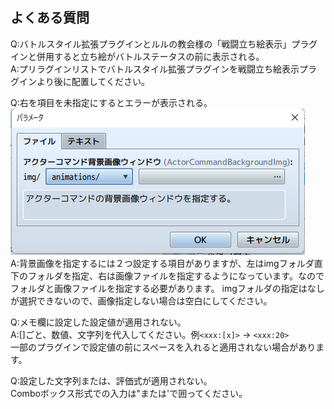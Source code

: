 ## よくある質問
Q:バトルスタイル拡張プラグインとルルの教会様の「戦闘立ち絵表示」プラグインと併用すると立ち絵がバトルステータスの前に表示される。  
A:プリラグインリストでバトルスタイル拡張プラグインを戦闘立ち絵表示プラグインより後に配置してください。  

Q:右を項目を未指定にするとエラーが表示される。  
![画像](img/q&a1.png)   
A:背景画像を指定するには２つ設定する項目がありますが、左はimgフォルダ直下のフォルダを指定、右は画像ファイルを指定するようになっています。なのでフォルダと画像ファイルを指定する必要があります。
imgフォルダの指定はなしが選択できないので、画像指定しない場合は空白にしてください。 

Q:メモ欄に設定した設定値が適用されない。  
A:[]ごと、数値、文字列を代入してください。例`<xxx:[x]>` → `<xxx:20>`  
一部のプラグインで設定値の前にスペースを入れると適用されない場合があります。  

Q:設定した文字列または、評価式が適用されない。  
Comboボックス形式での入力は"または'で囲ってください。  
